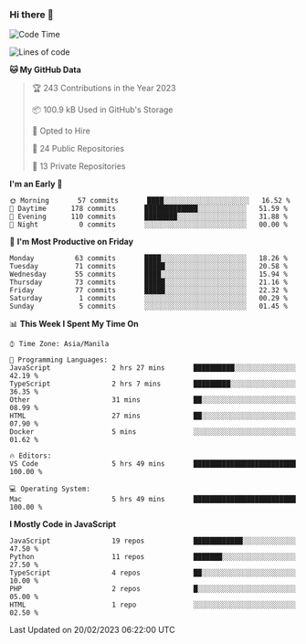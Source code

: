 ### Hi there 👋

<!--START_SECTION:waka-->
![Code Time](http://img.shields.io/badge/Code%20Time-85%20hrs%2010%20mins-blue)

![Lines of code](https://img.shields.io/badge/From%20Hello%20World%20I%27ve%20Written-382%20Thousand%20lines%20of%20code-blue)

**🐱 My GitHub Data** 

> 🏆 243 Contributions in the Year 2023
 > 
> 📦 100.9 kB Used in GitHub's Storage 
 > 
> 💼 Opted to Hire
 > 
> 📜 24 Public Repositories 
 > 
> 🔑 13 Private Repositories  
 > 
**I'm an Early 🐤** 

```text
🌞 Morning       57 commits       ████░░░░░░░░░░░░░░░░░░░░░   16.52 % 
🌆 Daytime      178 commits       █████████████░░░░░░░░░░░░   51.59 % 
🌃 Evening      110 commits       ████████░░░░░░░░░░░░░░░░░   31.88 % 
🌙 Night          0 commits       ░░░░░░░░░░░░░░░░░░░░░░░░░   00.00 % 

```
📅 **I'm Most Productive on Friday** 

```text
Monday          63 commits       ████░░░░░░░░░░░░░░░░░░░░░   18.26 % 
Tuesday         71 commits       █████░░░░░░░░░░░░░░░░░░░░   20.58 % 
Wednesday       55 commits       ████░░░░░░░░░░░░░░░░░░░░░   15.94 % 
Thursday        73 commits       █████░░░░░░░░░░░░░░░░░░░░   21.16 % 
Friday          77 commits       █████░░░░░░░░░░░░░░░░░░░░   22.32 % 
Saturday         1 commits       ░░░░░░░░░░░░░░░░░░░░░░░░░   00.29 % 
Sunday           5 commits       ░░░░░░░░░░░░░░░░░░░░░░░░░   01.45 % 

```


📊 **This Week I Spent My Time On** 

```text
⌚︎ Time Zone: Asia/Manila

💬 Programming Languages: 
JavaScript               2 hrs 27 mins       ██████████░░░░░░░░░░░░░░░   42.19 % 
TypeScript               2 hrs 7 mins        █████████░░░░░░░░░░░░░░░░   36.35 % 
Other                    31 mins             ██░░░░░░░░░░░░░░░░░░░░░░░   08.99 % 
HTML                     27 mins             ██░░░░░░░░░░░░░░░░░░░░░░░   07.90 % 
Docker                   5 mins              ░░░░░░░░░░░░░░░░░░░░░░░░░   01.62 % 

🔥 Editors: 
VS Code                  5 hrs 49 mins       █████████████████████████   100.00 % 

💻 Operating System: 
Mac                      5 hrs 49 mins       █████████████████████████   100.00 % 

```

**I Mostly Code in JavaScript** 

```text
JavaScript               19 repos            ████████████░░░░░░░░░░░░░   47.50 % 
Python                   11 repos            ███████░░░░░░░░░░░░░░░░░░   27.50 % 
TypeScript               4 repos             ██░░░░░░░░░░░░░░░░░░░░░░░   10.00 % 
PHP                      2 repos             █░░░░░░░░░░░░░░░░░░░░░░░░   05.00 % 
HTML                     1 repo              ░░░░░░░░░░░░░░░░░░░░░░░░░   02.50 % 

```



 Last Updated on 20/02/2023 06:22:00 UTC
<!--END_SECTION:waka-->
